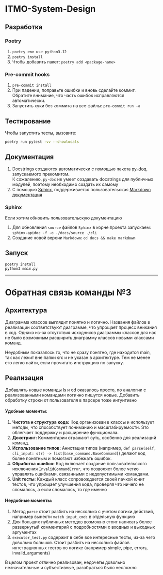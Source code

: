 # ITMO-System-Design

## Разработка

### Poetry

1) ```poetry env use python3.12```
2) ```poetry install ```
3) Чтобы добавить пакет: ```poetry add <package-name>```

### Pre-commit hooks

1) ```pre-commit install```
2) При падении,
   поправьте ошибки и вновь сделайте коммит.\
   Обратите внимание, что часть ошибок исправляются автоматически.
3) Запустить хуки без коммита на все файлы: ```pre-commit run -a```

## Тестирование

Чтобы запустить тесты, вызовите:

```sh
poetry run pytest -vv --showlocals
```

## Документация

1) Docstrings создаются автоматически с помощью пакета [py-doq](https://github.com/heavenshell/py-doq),
   запускаемого прекомитом.\
   К сожалению, ```py-doc``` не умеет создавать docstrings для публичных модулей, поэтому необходимо создать их самому
2) С помощью [Sphinx](https://sphinx-ru-ng.readthedocs.io/_/downloads/ru/latest/pdf/), поддерживается
   пользовательская [Markdown документация](./docs/build/markdown/index.md)

### Sphinx

Если хотим обновить пользовательскую документацию

1) Для обновления ```source``` файлов ```Sphinx``` в корне проекта запускаем:
   ```sphinx-apidoc -f -o ./docs/source ./cli```
2) Создание новой версии ```Markdown```: ```cd docs && make markdown```

## Запуск

```
poetry install
python3 main.py
```

___

# Обратная связь команды №3

## Архитектура

Диаграмма классов выглядит понятно и логично. Названия файлов в реализации соответствуют диаграмме, что упрощает процесс
вникания в код. Однако из-за отсутствия исходников диаграммы классов для нас не было возможным расширить диаграмму
классов новыми классами команд.

Неудобным показалось то, что не сразу понятно, где находится main, так как лежит вне папки src и не указан в
архитектуре. Тем не менее его легко найти, если прочитать инструкцию по запуску.

## Реализация

Добавлять новые команды ls и cd оказалось просто, по аналогии с реализованными командами логично пишутся новые. Добавить
обработку строки от пользователя в парсере тоже интуитивно

#### Удобные моменты:

1. **Чистота и структура кода:** Код организован в классы и использует методы, что способствует пониманию и
   масштабируемости. Это облегчает поддержку и расширение функционала.
2. **Докстринг:** Комментарии отражают суть, особенно для реализаций команд.
3. **Использование типов:** Аннотации типов (например,
   ```def parse(self, cli_input: str) -> list[base_command.BaseCommand]```) делают код более понятным и помогают
   избежать ошибок.
4. **Обработка ошибок:** Код включает создание пользовательского исключения ```InvalidCommandError```, что позволяет
   более
   четко управлять ошибками, связанными с недопустимыми командами.
5. **Unit тесты:** Каждый класс сопровождается своей пачкой юнит тестов, что упрощает улучшения кода, проверяя что
   ничего не
   сломалось, а если сломалось, то где именно

#### Неудобные моменты:

1. Метод ```parse``` стоит разбить на несколько с учетом логики действий, например вынести ```match input_cmd:``` в
   отдельную функцию
2. Для больших публичных методов возможно стоит написать более развернутый комментарий с подробностями о входных и
   выходных аргументах
3. ```executor_test.py``` содержит в себе все интересные тесты, из-за чего довольно большой. Стоит разбить на несколько
   файлов интеграционных тестов по логике (например simple, pipe, errors, invalid_arguments)

В целом проект отлично реализован, недочеты довольно незначительные и субъективные, разобраться было несложно
